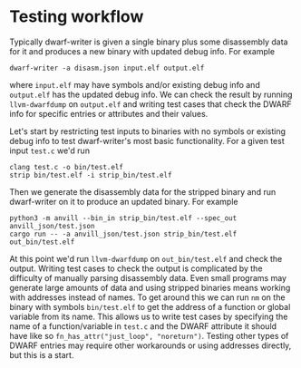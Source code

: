 # Testing workflow

Typically dwarf-writer is given a single binary plus some disassembly data for it and produces a new binary with updated debug info. For example

```
dwarf-writer -a disasm.json input.elf output.elf
```

where `input.elf` may have symbols and/or existing debug info and `output.elf` has the updated debug info. We can check the result by running `llvm-dwarfdump` on `output.elf` and writing test cases that check the DWARF info for specific entries or attributes and their values.

Let's start by restricting test inputs to binaries with no symbols or existing debug info to test dwarf-writer's most basic functionality. For a given test input `test.c` we'd run

```
clang test.c -o bin/test.elf
strip bin/test.elf -i strip_bin/test.elf
```

Then we generate the disassembly data for the stripped binary and run dwarf-writer on it to produce an updated binary. For example

```
python3 -m anvill --bin_in strip_bin/test.elf --spec_out anvill_json/test.json
cargo run -- -a anvill_json/test.json strip_bin/test.elf out_bin/test.elf
```

At this point we'd run `llvm-dwarfdump` on `out_bin/test.elf` and check the output. Writing test cases to check the output is complicated by the difficulty of manually parsing disassembly data. Even small programs may generate large amounts of data and using stripped binaries means working with addresses instead of names. To get around this we can run `nm` on the binary with symbols `bin/test.elf` to get the address of a function or global variable from its name. This allows us to write test cases by specifying the name of a function/variable in `test.c` and the DWARF attribute it should have like so `fn_has_attr("just_loop", "noreturn")`. Testing other types of DWARF entries may require other workarounds or using addresses directly, but this is a start.
